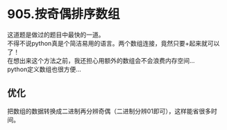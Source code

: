 # 905.按奇偶排序数组   
    
这道题是做过的题目中最快的一道。   
不得不说python真是个简洁易用的语言。两个数组连接，竟然只要+起来就可以了！   
在想出来这个方法之前，我还担心用额外的数组会不会浪费内存空间...   
python定义数组也很方便...   
    
## 优化   
把数组的数据转换成二进制再分辨奇偶（二进制分辨01即可），这样能省很多时间。   


